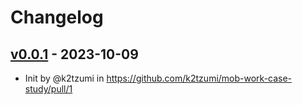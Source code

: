 # Changelog

## [v0.0.1](https://github.com/k2tzumi/mob-work-case-study/commits/v0.0.1) - 2023-10-09
- Init by @k2tzumi in https://github.com/k2tzumi/mob-work-case-study/pull/1
